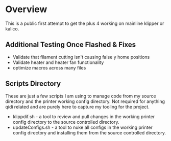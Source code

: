 # Overview
This is a public first attempt to get the plus 4 working on mainline klipper or kalico.

## Additional Testing Once Flashed & Fixes
* Validate that filament cutting isn't causing false y home positions
* Validate heater and heater fan functionality
* optimize macros across many files

## Scripts Directory
These are just a few scripts I am using to manage code from my source directory and the
printer working config directory. Not required for anything qidi related and are purely
here to capture my tooling for the project.
* klippdif.sh - a tool to review and pull changes in the working printer config directory to
the source controlled directory.
* updateConfigs.sh - a tool to nuke all configs in the working printer config directory
and installing them from the source controlled directory.
